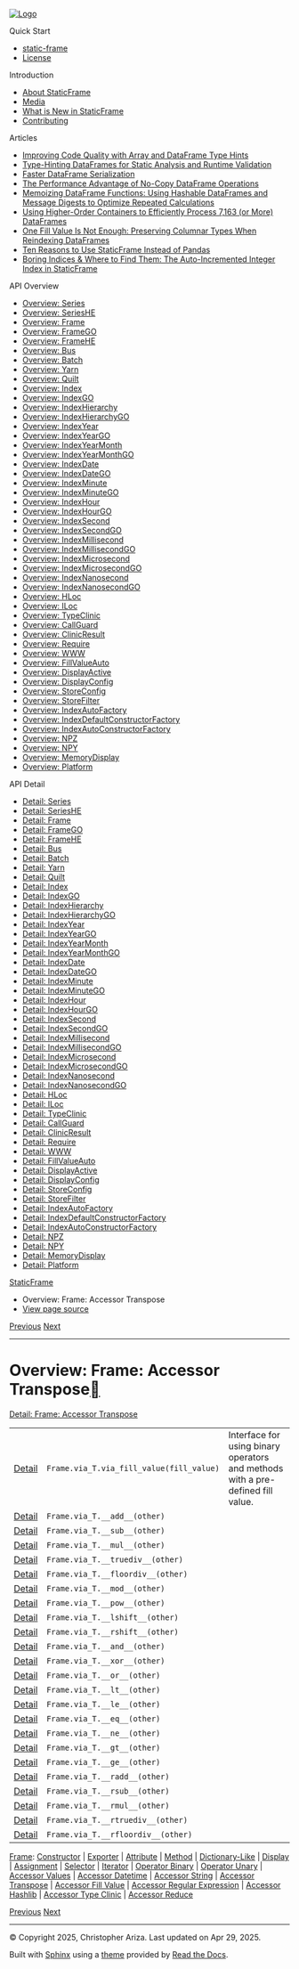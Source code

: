 [![Logo](../_static/sf-logo-web_icon-small.png)](../index.md)

Quick Start

* [static-frame](../readme.md)
* [License](../license.md)

Introduction

* [About StaticFrame](../intro.md)
* [Media](../intro.html#media)
* [What is New in StaticFrame](../new.md)
* [Contributing](../contributing.md)

Articles

* [Improving Code Quality with Array and DataFrame Type Hints](../articles/guard.md)
* [Type-Hinting DataFrames for Static Analysis and Runtime Validation](../articles/ftyping.md)
* [Faster DataFrame Serialization](../articles/serialize.md)
* [The Performance Advantage of No-Copy DataFrame Operations](../articles/no_copy.md)
* [Memoizing DataFrame Functions: Using Hashable DataFrames and Message Digests to Optimize Repeated Calculations](../articles/hash.md)
* [Using Higher-Order Containers to Efficiently Process 7,163 (or More) DataFrames](../articles/uhoc.md)
* [One Fill Value Is Not Enough: Preserving Columnar Types When Reindexing DataFrames](../articles/fill_value.md)
* [Ten Reasons to Use StaticFrame Instead of Pandas](../articles/upgrade.md)
* [Boring Indices & Where to Find Them: The Auto-Incremented Integer Index in StaticFrame](../articles/aiii.md)

API Overview

* [Overview: Series](series.md)
* [Overview: SeriesHE](series_he.md)
* [Overview: Frame](frame.md)
* [Overview: FrameGO](frame_go.md)
* [Overview: FrameHE](frame_he.md)
* [Overview: Bus](bus.md)
* [Overview: Batch](batch.md)
* [Overview: Yarn](yarn.md)
* [Overview: Quilt](quilt.md)
* [Overview: Index](index.md)
* [Overview: IndexGO](index_go.md)
* [Overview: IndexHierarchy](index_hierarchy.md)
* [Overview: IndexHierarchyGO](index_hierarchy_go.md)
* [Overview: IndexYear](index_year.md)
* [Overview: IndexYearGO](index_year_go.md)
* [Overview: IndexYearMonth](index_year_month.md)
* [Overview: IndexYearMonthGO](index_year_month_go.md)
* [Overview: IndexDate](index_date.md)
* [Overview: IndexDateGO](index_date_go.md)
* [Overview: IndexMinute](index_minute.md)
* [Overview: IndexMinuteGO](index_minute_go.md)
* [Overview: IndexHour](index_hour.md)
* [Overview: IndexHourGO](index_hour_go.md)
* [Overview: IndexSecond](index_second.md)
* [Overview: IndexSecondGO](index_second_go.md)
* [Overview: IndexMillisecond](index_millisecond.md)
* [Overview: IndexMillisecondGO](index_millisecond_go.md)
* [Overview: IndexMicrosecond](index_microsecond.md)
* [Overview: IndexMicrosecondGO](index_microsecond_go.md)
* [Overview: IndexNanosecond](index_nanosecond.md)
* [Overview: IndexNanosecondGO](index_nanosecond_go.md)
* [Overview: HLoc](hloc.md)
* [Overview: ILoc](iloc.md)
* [Overview: TypeClinic](type_clinic.md)
* [Overview: CallGuard](call_guard.md)
* [Overview: ClinicResult](clinic_result.md)
* [Overview: Require](require.md)
* [Overview: WWW](www.md)
* [Overview: FillValueAuto](fill_value_auto.md)
* [Overview: DisplayActive](display_active.md)
* [Overview: DisplayConfig](display_config.md)
* [Overview: StoreConfig](store_config.md)
* [Overview: StoreFilter](store_filter.md)
* [Overview: IndexAutoFactory](index_auto_factory.md)
* [Overview: IndexDefaultConstructorFactory](index_default_constructor_factory.md)
* [Overview: IndexAutoConstructorFactory](index_auto_constructor_factory.md)
* [Overview: NPZ](npz.md)
* [Overview: NPY](npy.md)
* [Overview: MemoryDisplay](memory_display.md)
* [Overview: Platform](platform.md)

API Detail

* [Detail: Series](../api_detail/series.md)
* [Detail: SeriesHE](../api_detail/series_he.md)
* [Detail: Frame](../api_detail/frame.md)
* [Detail: FrameGO](../api_detail/frame_go.md)
* [Detail: FrameHE](../api_detail/frame_he.md)
* [Detail: Bus](../api_detail/bus.md)
* [Detail: Batch](../api_detail/batch.md)
* [Detail: Yarn](../api_detail/yarn.md)
* [Detail: Quilt](../api_detail/quilt.md)
* [Detail: Index](../api_detail/index.md)
* [Detail: IndexGO](../api_detail/index_go.md)
* [Detail: IndexHierarchy](../api_detail/index_hierarchy.md)
* [Detail: IndexHierarchyGO](../api_detail/index_hierarchy_go.md)
* [Detail: IndexYear](../api_detail/index_year.md)
* [Detail: IndexYearGO](../api_detail/index_year_go.md)
* [Detail: IndexYearMonth](../api_detail/index_year_month.md)
* [Detail: IndexYearMonthGO](../api_detail/index_year_month_go.md)
* [Detail: IndexDate](../api_detail/index_date.md)
* [Detail: IndexDateGO](../api_detail/index_date_go.md)
* [Detail: IndexMinute](../api_detail/index_minute.md)
* [Detail: IndexMinuteGO](../api_detail/index_minute_go.md)
* [Detail: IndexHour](../api_detail/index_hour.md)
* [Detail: IndexHourGO](../api_detail/index_hour_go.md)
* [Detail: IndexSecond](../api_detail/index_second.md)
* [Detail: IndexSecondGO](../api_detail/index_second_go.md)
* [Detail: IndexMillisecond](../api_detail/index_millisecond.md)
* [Detail: IndexMillisecondGO](../api_detail/index_millisecond_go.md)
* [Detail: IndexMicrosecond](../api_detail/index_microsecond.md)
* [Detail: IndexMicrosecondGO](../api_detail/index_microsecond_go.md)
* [Detail: IndexNanosecond](../api_detail/index_nanosecond.md)
* [Detail: IndexNanosecondGO](../api_detail/index_nanosecond_go.md)
* [Detail: HLoc](../api_detail/hloc.md)
* [Detail: ILoc](../api_detail/iloc.md)
* [Detail: TypeClinic](../api_detail/type_clinic.md)
* [Detail: CallGuard](../api_detail/call_guard.md)
* [Detail: ClinicResult](../api_detail/clinic_result.md)
* [Detail: Require](../api_detail/require.md)
* [Detail: WWW](../api_detail/www.md)
* [Detail: FillValueAuto](../api_detail/fill_value_auto.md)
* [Detail: DisplayActive](../api_detail/display_active.md)
* [Detail: DisplayConfig](../api_detail/display_config.md)
* [Detail: StoreConfig](../api_detail/store_config.md)
* [Detail: StoreFilter](../api_detail/store_filter.md)
* [Detail: IndexAutoFactory](../api_detail/index_auto_factory.md)
* [Detail: IndexDefaultConstructorFactory](../api_detail/index_default_constructor_factory.md)
* [Detail: IndexAutoConstructorFactory](../api_detail/index_auto_constructor_factory.md)
* [Detail: NPZ](../api_detail/npz.md)
* [Detail: NPY](../api_detail/npy.md)
* [Detail: MemoryDisplay](../api_detail/memory_display.md)
* [Detail: Platform](../api_detail/platform.md)

[StaticFrame](../index.md)

* Overview: Frame: Accessor Transpose
* [View page source](../_sources/api_overview/frame-accessor_transpose.rst.txt)

[Previous](frame-accessor_string.html "Overview: Frame: Accessor String")
[Next](frame-accessor_fill_value.html "Overview: Frame: Accessor Fill Value")

---

# Overview: Frame: Accessor Transpose[](#overview-frame-accessor-transpose "Link to this heading")

[Detail: Frame: Accessor Transpose](../api_detail/frame-accessor_transpose.html#api-detail-frame-accessor-transpose)

|  |  |  |
| --- | --- | --- |
| [Detail](../api_detail/frame-accessor_transpose.html#api-sig-frame-via-t-via-fill-value) | `Frame.via_T.via_fill_value(fill_value)` | Interface for using binary operators and methods with a pre-defined fill value. |
| [Detail](../api_detail/frame-accessor_transpose.html#api-sig-frame-via-t-add) | `Frame.via_T.__add__(other)` |  |
| [Detail](../api_detail/frame-accessor_transpose.html#api-sig-frame-via-t-sub) | `Frame.via_T.__sub__(other)` |  |
| [Detail](../api_detail/frame-accessor_transpose.html#api-sig-frame-via-t-mul) | `Frame.via_T.__mul__(other)` |  |
| [Detail](../api_detail/frame-accessor_transpose.html#api-sig-frame-via-t-truediv) | `Frame.via_T.__truediv__(other)` |  |
| [Detail](../api_detail/frame-accessor_transpose.html#api-sig-frame-via-t-floordiv) | `Frame.via_T.__floordiv__(other)` |  |
| [Detail](../api_detail/frame-accessor_transpose.html#api-sig-frame-via-t-mod) | `Frame.via_T.__mod__(other)` |  |
| [Detail](../api_detail/frame-accessor_transpose.html#api-sig-frame-via-t-pow) | `Frame.via_T.__pow__(other)` |  |
| [Detail](../api_detail/frame-accessor_transpose.html#api-sig-frame-via-t-lshift) | `Frame.via_T.__lshift__(other)` |  |
| [Detail](../api_detail/frame-accessor_transpose.html#api-sig-frame-via-t-rshift) | `Frame.via_T.__rshift__(other)` |  |
| [Detail](../api_detail/frame-accessor_transpose.html#api-sig-frame-via-t-and) | `Frame.via_T.__and__(other)` |  |
| [Detail](../api_detail/frame-accessor_transpose.html#api-sig-frame-via-t-xor) | `Frame.via_T.__xor__(other)` |  |
| [Detail](../api_detail/frame-accessor_transpose.html#api-sig-frame-via-t-or) | `Frame.via_T.__or__(other)` |  |
| [Detail](../api_detail/frame-accessor_transpose.html#api-sig-frame-via-t-lt) | `Frame.via_T.__lt__(other)` |  |
| [Detail](../api_detail/frame-accessor_transpose.html#api-sig-frame-via-t-le) | `Frame.via_T.__le__(other)` |  |
| [Detail](../api_detail/frame-accessor_transpose.html#api-sig-frame-via-t-eq) | `Frame.via_T.__eq__(other)` |  |
| [Detail](../api_detail/frame-accessor_transpose.html#api-sig-frame-via-t-ne) | `Frame.via_T.__ne__(other)` |  |
| [Detail](../api_detail/frame-accessor_transpose.html#api-sig-frame-via-t-gt) | `Frame.via_T.__gt__(other)` |  |
| [Detail](../api_detail/frame-accessor_transpose.html#api-sig-frame-via-t-ge) | `Frame.via_T.__ge__(other)` |  |
| [Detail](../api_detail/frame-accessor_transpose.html#api-sig-frame-via-t-radd) | `Frame.via_T.__radd__(other)` |  |
| [Detail](../api_detail/frame-accessor_transpose.html#api-sig-frame-via-t-rsub) | `Frame.via_T.__rsub__(other)` |  |
| [Detail](../api_detail/frame-accessor_transpose.html#api-sig-frame-via-t-rmul) | `Frame.via_T.__rmul__(other)` |  |
| [Detail](../api_detail/frame-accessor_transpose.html#api-sig-frame-via-t-rtruediv) | `Frame.via_T.__rtruediv__(other)` |  |
| [Detail](../api_detail/frame-accessor_transpose.html#api-sig-frame-via-t-rfloordiv) | `Frame.via_T.__rfloordiv__(other)` |  |

[Frame](frame.html#api-overview-frame): [Constructor](frame-constructor.html#api-overview-frame-constructor) | [Exporter](frame-exporter.html#api-overview-frame-exporter) | [Attribute](frame-attribute.html#api-overview-frame-attribute) | [Method](frame-method.html#api-overview-frame-method) | [Dictionary-Like](frame-dictionary_like.html#api-overview-frame-dictionary-like) | [Display](frame-display.html#api-overview-frame-display) | [Assignment](frame-assignment.html#api-overview-frame-assignment) | [Selector](frame-selector.html#api-overview-frame-selector) | [Iterator](frame-iterator.html#api-overview-frame-iterator) | [Operator Binary](frame-operator_binary.html#api-overview-frame-operator-binary) | [Operator Unary](frame-operator_unary.html#api-overview-frame-operator-unary) | [Accessor Values](frame-accessor_values.html#api-overview-frame-accessor-values) | [Accessor Datetime](frame-accessor_datetime.html#api-overview-frame-accessor-datetime) | [Accessor String](frame-accessor_string.html#api-overview-frame-accessor-string) | [Accessor Transpose](#api-overview-frame-accessor-transpose) | [Accessor Fill Value](frame-accessor_fill_value.html#api-overview-frame-accessor-fill-value) | [Accessor Regular Expression](frame-accessor_regular_expression.html#api-overview-frame-accessor-regular-expression) | [Accessor Hashlib](frame-accessor_hashlib.html#api-overview-frame-accessor-hashlib) | [Accessor Type Clinic](frame-accessor_type_clinic.html#api-overview-frame-accessor-type-clinic) | [Accessor Reduce](frame-accessor_reduce.html#api-overview-frame-accessor-reduce)

[Previous](frame-accessor_string.html "Overview: Frame: Accessor String")
[Next](frame-accessor_fill_value.html "Overview: Frame: Accessor Fill Value")

---

© Copyright 2025, Christopher Ariza.
Last updated on Apr 29, 2025.

Built with [Sphinx](https://www.sphinx-doc.org/) using a
[theme](https://github.com/readthedocs/sphinx_rtd_theme)
provided by [Read the Docs](https://readthedocs.org).